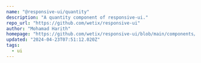 ```yaml
---
name: "@responsive-ui/quantity"
description: "A quantity component of responsive-ui."
repo_url: "https://github.com/wetix/responsive-ui"
author: "Mohamad Harith"
homepage: "https://github.com/wetix/responsive-ui/blob/main/components/quantity#README.md"
updated: "2024-04-23T07:51:12.020Z"
tags: 
  - ui
---
```

